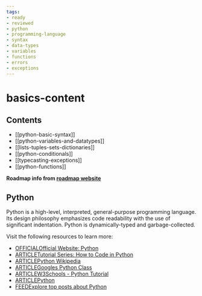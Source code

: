 ```yaml
---
tags:
- ready
- reviewed
- python
- programming-language
- syntax
- data-types
- variables
- functions
- errors
- exceptions
---
```


# basics-content

## Contents

- [[python-basic-syntax]]
- [[python-variables-and-datatypes]]
- [[lists-tuples-sets-dictionaries]]
- [[python-conditionals]]
- [[typecasting-exceptions]]
- [[python-functions]]

__Roadmap info from [roadmap website](https://roadmap.sh/python/basics)__

## Python

Python is a high-level, interpreted, general-purpose programming language. Its design philosophy emphasizes code readability with the use of significant indentation. Python is dynamically-typed and garbage-collected.

Visit the following resources to learn more:

- [OFFICIALOfficial Website: Python](https://www.python.org/)
- [ARTICLETutorial Series: How to Code in Python](https://www.digitalocean.com/community/tutorials/how-to-write-your-first-python-3-program)
- [ARTICLEPython Wikipedia](https://en.wikipedia.org/wiki/Python_(programming_language))
- [ARTICLEGoogles Python Class](https://developers.google.com/edu/python)
- [ARTICLEW3Schools - Python Tutorial](https://www.w3schools.com/python)
- [ARTICLEPython](https://www.kaggle.com/learn/python)
- [FEEDExplore top posts about Python](https://app.daily.dev/tags/python?ref=roadmapsh)
